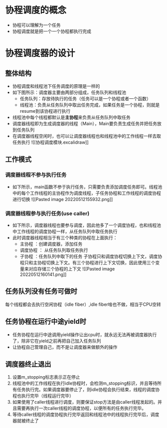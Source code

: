 # 协程调度的概念
- 协程可以理解为一个任务
- 协程调度就是把一个一个协程都执行完成

# 协程调度器的设计
## 整体结构
- 协程调度和线程池下任务调度的原理是一样的
- 如下图所示：调度器主要由两部分组成，任务队列和线程池
	- 任务队列：存放待执行的任务（任务可以是一个协程或者一个函数）
	- 线程池：负责从任务队列中取出任务完成，如果任务是一个协程，则就是resume到该协程进行执行
- 线程池中每个线程都默认是**主协程**来负责从任务队列中取任务
- 调度器线程即为生成调度器的线程（Main），Main要负责生成任务并把任务放到任务队列
- 在调度器线程空闲时，也可以让调度器线程也和线程池中的工作线程一样去取任务执行
![[协程调度模块.excalidraw]]

## 工作模式
### 调度器线程不参与执行任务
- 如下所示，main函数不参于执行任务，只需要负责添加调度任务即可。线程池中的每个工作线程的主协程作为调度线程，子任务协程和工作线程的调度协程进行切换
![[Pasted image 20220512155932.png]]
### 调度器线程参与执行任务(use caller)
- 如下所示，调度器线程也要参与调度，因此他多了一个调度协程，也和线程池中工作线程的调度协程一样，从任务队列中取任务执行
- 此时调度器线程相当于有三个种类的协程在上面执行：
	- 主协程 ：创建调度器，添加任务
	- 调度协程 ： 从任务队列取任务执行
	- 子协程 ：任务队列中取下的任务
	子协程只和调度协程切换上下文，调度协程只和主协程切换上下文。有三个协程进行上下文切换，因此使用三个变量来对应存储三个协程的上下文
![[Pasted image 20220512160141.png]]

## 任务队列没有任务可做时
每个线程都会去执行空闲协程（idle fiber）,idle fiber啥也不做，相当于CPU空转

## 任务协程在运行中途yield时
- 任务协程在运行中途调用yield操作让出cpu时，就永远无法再被调度器执行了，除非它在yield之前再把自己加入任务队列
- 让协程自己管理自己，而不是让调度器来做额外的操作

## 调度器终止退出
1. 设置m_stopping标志表示正在停止
2. 线程池中的工作线程在执行idle协程时，会检测m_stopping标识，并且等待所有任务执行完。如果调度器要停止了，则idle协程会执行结束，线程的调度协程也执行完毕（线程运行完毕）
3. 如果使用了caller线程进行调度，则要保证stop方法是由caller线程发起的。并且需要再执行一次caller线程的调度协程，以便所有的任务执行完毕。
4. 等待caller线程的调度协程执行完毕返回和线程池中的线程执行完毕后，调度器就被终止了
